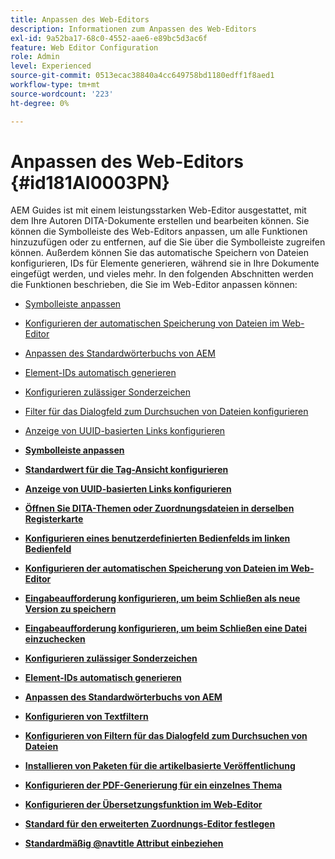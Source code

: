 ```yaml
---
title: Anpassen des Web-Editors
description: Informationen zum Anpassen des Web-Editors
exl-id: 9a52ba17-68c0-4552-aae6-e89bc5d3ac6f
feature: Web Editor Configuration
role: Admin
level: Experienced
source-git-commit: 0513ecac38840a4cc649758bd1180edff1f8aed1
workflow-type: tm+mt
source-wordcount: '223'
ht-degree: 0%

---
```


# Anpassen des Web-Editors {#id181AI0003PN}

AEM Guides ist mit einem leistungsstarken Web-Editor ausgestattet, mit dem Ihre Autoren DITA-Dokumente erstellen und bearbeiten können. Sie können die Symbolleiste des Web-Editors anpassen, um alle Funktionen hinzuzufügen oder zu entfernen, auf die Sie über die Symbolleiste zugreifen können. Außerdem können Sie das automatische Speichern von Dateien konfigurieren, IDs für Elemente generieren, während sie in Ihre Dokumente eingefügt werden, und vieles mehr. In den folgenden Abschnitten werden die Funktionen beschrieben, die Sie im Web-Editor anpassen können:

- [Symbolleiste anpassen](conf-web-editor-customize-toolbar.md#)
- [Konfigurieren der automatischen Speicherung von Dateien im Web-Editor](auto-save-in-editor.md#)
- [Anpassen des Standardwörterbuchs von AEM](customize-aem-custom-dictionary.md#)
- [Element-IDs automatisch generieren](auto-generate-ids.md#)
- [Konfigurieren zulässiger Sonderzeichen](conf-special-chars.md#)
- [Filter für das Dialogfeld zum Durchsuchen von Dateien konfigurieren](conf-custom-file-filters.md#)
- [Anzeige von UUID-basierten Links konfigurieren](conf-uuid-based-links.md#)

- **[Symbolleiste anpassen](conf-web-editor-customize-toolbar.md)**

- **[Standardwert für die Tag-Ansicht konfigurieren](configure-default-value-tags-view.md)**

- **[Anzeige von UUID-basierten Links konfigurieren](conf-uuid-based-links.md)**

- **[Öffnen Sie DITA-Themen oder Zuordnungsdateien in derselben Registerkarte](open-dita-files-same-tab.md)**

- **[Konfigurieren eines benutzerdefinierten Bedienfelds im linken Bedienfeld](configure-custom-panel.md)**

- **[Konfigurieren der automatischen Speicherung von Dateien im Web-Editor](auto-save-in-editor.md)**

- **[Eingabeaufforderung konfigurieren, um beim Schließen als neue Version zu speichern](conf-save-as-new-version-close.md)**

- **[Eingabeaufforderung konfigurieren, um beim Schließen eine Datei einzuchecken](conf-checkin-file-close.md)**

- **[Konfigurieren zulässiger Sonderzeichen](conf-special-chars.md)**

- **[Element-IDs automatisch generieren](auto-generate-ids.md)**

- **[Anpassen des Standardwörterbuchs von AEM](customize-aem-custom-dictionary.md)**

- **[Konfigurieren von Textfiltern](config-text-filters.md)**

- **[Konfigurieren von Filtern für das Dialogfeld zum Durchsuchen von Dateien](conf-custom-file-filters.md)**

- **[Installieren von Paketen für die artikelbasierte Veröffentlichung](configure-article-based-publishing.md)**

- **[Konfigurieren der PDF-Generierung für ein einzelnes Thema](conf-pdf-generation-dita-ot.md)**

- **[Konfigurieren der Übersetzungsfunktion im Web-Editor](conf-translation-web-editor.md)**

- **[Standard für den erweiterten Zuordnungs-Editor festlegen](conf-map-editor.md)**

- **[Standardmäßig @navtitle Attribut einbeziehen](auto-add-navtitle.md)**
